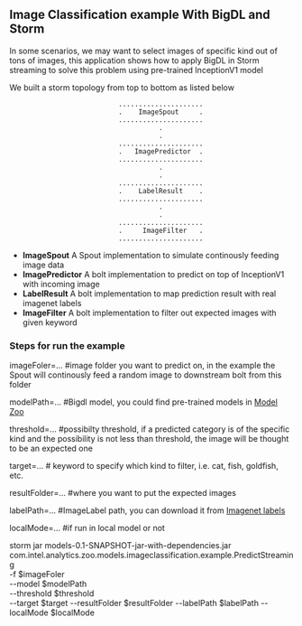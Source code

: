 ## Image Classification example With BigDL and Storm

In some scenarios, we may want to select images of specific kind out of tons of images, this application shows how to 
apply BigDL in Storm streaming to solve this problem using pre-trained InceptionV1 model

We built a storm topology from top to bottom as listed below

                               .....................
                               .    ImageSpout     .
                               ..................... 
                                         .
                                         .
                               .....................
                               .   ImagePredictor  .
                               .....................   
                                         .
                                         .
                               .....................
                               .    LabelResult    .
                               ..................... 
                                         .
                                         .
                               .....................
                               .     ImageFilter   .
                               .....................

                                         
* **ImageSpout**  A Spout implementation to simulate continously feeding image data
* **ImagePredictor**  A bolt implementation to predict on top of InceptionV1 with incoming image
* **LabelResult** A bolt implementation to map prediction result with real imagenet labels
* **ImageFilter** A bolt implementation to filter out expected images with given keyword

### Steps for run the example

imageFoler=... #image folder you want to predict on, in the example the Spout will continously feed a random image to downstream bolt from this folder

modelPath=... #Bigdl model, you could find pre-trained models in [Model Zoo](https://github.com/intel-analytics/analytics-zoo/tree/master/models)

threshold=... #possibilty threshold, if a predicted category is of the specific kind and the possibility is not less than threshold, the image will be thought to be an expected one

target=... # keyword to specify which kind to filter, i.e. cat, fish, goldfish, etc.

resultFolder=... #where you want to put the expected images

labelPath=... #ImageLabel path, you can download it from [Imagenet labels](../../../../../../../../../../../models/src/main/resources/imagenet_classname.txt)

localMode=... #if run in local model or not

storm jar   models-0.1-SNAPSHOT-jar-with-dependencies.jar \
            com.intel.analytics.zoo.models.imageclassification.example.PredictStreaming \
            -f  $imageFoler \
            --model $modelPath\
            --threshold $threshold\
            --target $target
            --resultFolder $resultFolder
            --labelPath $labelPath
            --localMode $localMode 
